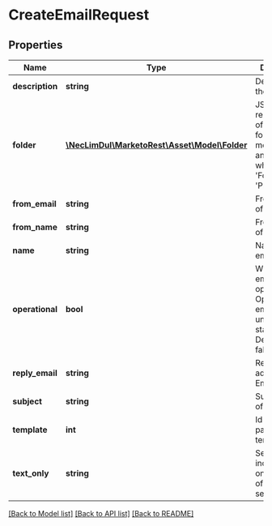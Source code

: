 # CreateEmailRequest

## Properties
Name | Type | Description | Notes
------------ | ------------- | ------------- | -------------
**description** | **string** | Description of the asset | [optional] 
**folder** | [**\NecLimDul\MarketoRest\Asset\Model\Folder**](Folder.md) | JSON representation of parent folder, with members &#39;id&#39;, and &#39;type&#39; which may be &#39;Folder&#39; or &#39;Program&#39; | 
**from_email** | **string** | From-address of the Email | 
**from_name** | **string** | From-name of the Email | 
**name** | **string** | Name of the email | 
**operational** | **bool** | Whether the email is operational.  Operational emails bypass unsubscribe status.  Defaults to false | [optional] 
**reply_email** | **string** | Reply-To address of the Email | 
**subject** | **string** | Subject Line of the Email | 
**template** | **int** | Id of the parent template | 
**text_only** | **string** | Setting to include text-only version of email when sent | [optional] 

[[Back to Model list]](../README.md#documentation-for-models) [[Back to API list]](../README.md#documentation-for-api-endpoints) [[Back to README]](../README.md)


